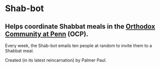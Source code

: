 Shab-bot
====

Helps coordinate Shabbat meals in the [Orthodox Community at Penn](https://www.pennocp.org/) (OCP).
---

Every week, the Shab-bot emails ten people at random to invite them to a Shabbat meal.

Created (in its latest reincarnation) by Palmer Paul.
